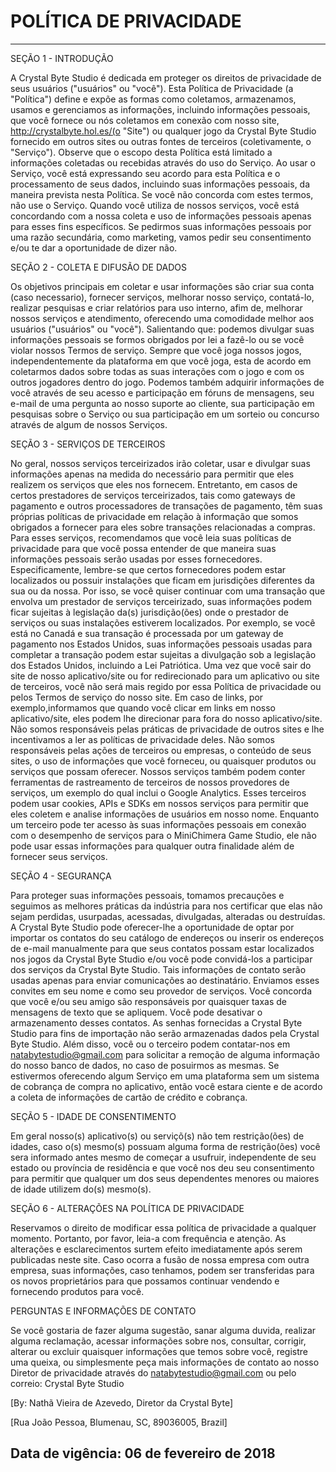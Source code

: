 # POLÍTICA DE PRIVACIDADE

----
SEÇÃO 1 - INTRODUÇÃO
  
  A Crystal Byte Studio é dedicada em proteger os direitos de privacidade de seus usuários ("usuários" ou "você"). Esta Política de Privacidade (a "Política") define e expõe as formas como coletamos, armazenamos, usamos e gerenciamos as informações, incluindo informações pessoais, que você fornece ou nós coletamos em conexão com nosso site, http://crystalbyte.hol.es/(o "Site") ou qualquer jogo da Crystal Byte Studio fornecido em outros sites ou outras fontes de terceiros (coletivamente, o "Serviço"). Observe que o escopo desta Política está limitado a informações coletadas ou recebidas através do uso do Serviço. Ao usar o Serviço, você está expressando seu acordo para esta Política e o processamento de seus dados, incluindo suas informações pessoais, da maneira prevista nesta Política. Se você não concorda com estes termos, não use o Serviço. Quando você utiliza de nossos serviços, você está concordando com a nossa coleta e uso de informações pessoais apenas para  esses fins específicos. Se pedirmos suas informações pessoais por uma razão secundária, como marketing, vamos pedir seu consentimento e/ou te dar a oportunidade de dizer não.


SEÇÃO 2 - COLETA E DIFUSÃO DE DADOS

  Os objetivos principais em coletar e usar informações são criar sua conta (caso necessario), fornecer serviços, melhorar nosso serviço, contatá-lo, realizar pesquisas e criar relatórios para uso interno, afim de, melhorar nossos serviços e atendimento, oferecendo uma comodidade melhor aos usuários ("usuários" ou "você"). Salientando que: podemos divulgar suas informações pessoais se formos obrigados por lei a fazê-lo ou se você violar nossos Termos de serviço. Sempre que você joga nossos jogos, independentemente da plataforma em que você joga, esta de acordo em coletarmos dados sobre todas as suas interações com o jogo e com os outros jogadores dentro do jogo. Podemos também adquirir informações de você através de seu acesso e participação em fóruns de mensagens, seu e-mail de uma pergunta ao nosso suporte ao cliente, sua participação em pesquisas sobre o Serviço ou sua participação em um sorteio ou concurso através de algum de nossos Serviços.
  

SEÇÃO 3 - SERVIÇOS DE TERCEIROS

  No geral, nossos serviços terceirizados irão coletar, usar e divulgar suas informações apenas na medida do necessário para permitir que eles realizem os serviços que eles nos fornecem. Entretanto, em casos de certos prestadores de serviços terceirizados, tais como gateways de pagamento e outros processadores de transações de pagamento, têm suas próprias políticas de privacidade em relação à informação que somos obrigados a fornecer para eles sobre transações relacionadas a compras. Para esses serviços, recomendamos que você leia suas políticas de privacidade para que você possa entender de que maneira suas informações pessoais serão usadas por esses fornecedores.
  Especificamente, lembre-se que certos fornecedores podem estar localizados ou possuir instalações que ficam em jurisdições diferentes da sua ou da nossa. Por isso, se você quiser continuar com uma transação que envolva um prestador de serviços terceirizado, suas informações podem ficar sujeitas à legislação da(s) jurisdição(ões) onde o prestador de serviços ou suas instalações estiverem localizados.
  Por exemplo, se você está no Canadá e sua transação é processada por um gateway de pagamento nos Estados Unidos, suas informações pessoais usadas para completar a transação podem estar sujeitas a divulgação sob a legislação dos Estados Unidos, incluindo a Lei Patriótica.
  Uma vez que você sair do site de nosso aplicativo/site ou for redirecionado para um aplicativo ou site de terceiros, você não será mais regido por essa Política de privacidade ou pelos Termos de serviço do nosso site. Em caso de links, por exemplo,informamos que quando você clicar em links em nosso aplicativo/site, eles podem lhe direcionar para fora do nosso aplicativo/site. Não somos responsáveis pelas práticas de privacidade de outros sites e lhe incentivamos a ler as políticas de privacidade deles. Não somos responsáveis pelas ações de terceiros ou empresas, o conteúdo de seus sites, o uso de informações que você forneceu, ou quaisquer produtos ou serviços que possam oferecer.
  Nossos serviços também podem conter ferramentas de rastreamento de terceiros de nossos provedores de serviços, um exemplo do qual inclui o Google Analytics. Esses terceiros podem usar cookies, APIs e SDKs em nossos serviços para permitir que eles coletem e analise informações de usuários em nosso nome. Enquanto um terceiro pode ter acesso às suas informações pessoais em conexão com o desempenho de serviços para o MiniChimera Game Studio, ele não pode usar essas informações para qualquer outra finalidade além de fornecer seus serviços.


SEÇÃO 4 - SEGURANÇA

  Para proteger suas informações pessoais, tomamos precauções e seguimos as melhores práticas da indústria para nos certificar que elas não sejam perdidas, usurpadas, acessadas, divulgadas, alteradas ou destruídas. A Crystal Byte Studio pode oferecer-lhe a oportunidade de optar por importar os contatos do seu catálogo de endereços ou inserir os endereços de e-mail manualmente para que seus contatos possam estar localizados nos jogos da Crystal Byte Studio e/ou você pode convidá-los a participar dos serviços da Crystal Byte Studio. Tais informações de contato serão usadas apenas para enviar comunicações ao destinatário. Enviamos esses convites em seu nome e como seu provedor de serviços. Você concorda que você e/ou seu amigo são responsáveis por quaisquer taxas de mensagens de texto que se apliquem. Você pode desativar o armazenamento desses contatos. As senhas fornecidas a Crystal Byte Studio para fins de importação não serão armazenadas dados pela Crystal Byte Studio. Além disso, você ou o terceiro podem contatar-nos em natabytestudio@gmail.com para solicitar a remoção de alguma informação do nosso banco de dados, no caso de posuirmos as mesmas. Se estivermos oferecendo algum Serviço em uma plataforma sem um sistema de cobrança de compra no aplicativo, então você estara ciente e de acordo a coleta de informações de cartão de crédito e cobrança.
  

SEÇÃO 5 - IDADE DE CONSENTIMENTO

  Em geral nosso(s) aplicativo(s) ou serviçõ(s) não tem restrição(ões) de idades, caso o(s) mesmo(s) possuam alguma forma de restrição(ões) você sera informado antes mesmo de começar a usufruir, independente de seu estado ou província de residência e que você nos deu seu consentimento para permitir que qualquer um dos seus dependentes menores ou maiores de idade utilizem do(s) mesmo(s).


SEÇÃO 6 - ALTERAÇÕES NA POLÍTICA DE PRIVACIDADE

  Reservamos o direito de modificar essa política de privacidade a qualquer momento. Portanto, por favor, leia-a com frequência e atenção. As alterações e esclarecimentos surtem efeito imediatamente após serem publicadas neste site. Caso ocorra a fusão de nossa empresa com outra empresa, suas informações, caso tenhamos, podem ser transferidas para os novos proprietários para que possamos continuar vendendo e fornecendo produtos para você.


PERGUNTAS E INFORMAÇÕES DE CONTATO

  Se você gostaria de fazer alguma sugestão, sanar alguma duvida, realizar alguma reclamação, acessar informações sobre nos, consultar, corrigir, alterar ou excluir quaisquer informações que temos sobre você, registre uma queixa, ou simplesmente peça mais informações de contato ao nosso Diretor de privacidade através do natabytestudio@gmail.com ou pelo correio: Crystal Byte Studio

[By: Nathã Vieira de Azevedo, Diretor da Crystal Byte]

[Rua João Pessoa, Blumenau, SC, 89036005, Brazil]

Data de vigência: 06 de fevereiro de 2018
----
